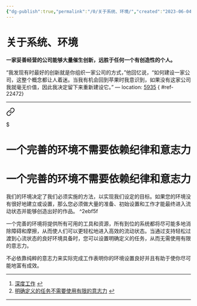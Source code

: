 ```yaml
---
{"dg-publish":true,"permalink":"/0/关于系统、环境/","created":"2023-06-04T11:17:45.514+08:00","updated":"2023-06-07T13:37:26.833+08:00"}
---
```


# 关于系统、环境


**一家妥善经营的公司能够大量催生创新，远胜于任何一个有创造性的个人。**

“我发现有时最好的创新就是你组织一家公司的方式，”他回忆说，“如何建设一家公司，这整个概念都让人着迷。当我有机会回到苹果时我意识到，如果没有这家公司我就毫无价值，因此我决定留下来重新建设它。” — location: [5935]()
{ #ref-22472}


---


<div class="transclusion internal-embed is-loaded"><a class="markdown-embed-link" href="/1/2/3/adhd//#" aria-label="Open link"><svg xmlns="http://www.w3.org/2000/svg" width="24" height="24" viewBox="0 0 24 24" fill="none" stroke="currentColor" stroke-width="2" stroke-linecap="round" stroke-linejoin="round" class="svg-icon lucide-link"><path d="M10 13a5 5 0 0 0 7.54.54l3-3a5 5 0 0 0-7.07-7.07l-1.72 1.71"></path><path d="M14 11a5 5 0 0 0-7.54-.54l-3 3a5 5 0 0 0 7.07 7.07l1.71-1.71"></path></svg></a><div class="markdown-embed">

$<div class="markdown-embed-title">

# 一个完善的环境不需要依赖纪律和意志力

</div>


# 一个完善的环境不需要依赖纪律和意志力


我们的环境决定了我们必须实施的方法，以实现我们设定的目标。如果您的环境没有很好地建立或设置，那么您必须做大量的准备、初始设置和工作才能最终进入流动状态并能够创造出好的作品。 ^2ebf5f

一个完善的环境将提供所有可用的工具和资源，所有到位的系统都将尽可能多地消除障碍和摩擦，从而使人们可以更轻松地进入高效的流动状态。当通过支持轻松过渡到心流状态的良好环境具备时，您可以设置明确定义的任务，从而无需使用有限的意志力。

不必依靠纯粹的意志力来实际完成工作表明你的环境设置良好并且有助于使你尽可能地富有成效。

___

1.  [深度工作](https://publish.obsidian.md/bryan-jenks/Z/Deep+Work) [↩︎](https://publish.obsidian.md/#fnref-1-58f82c92d26638bb)
2.  [明确定义的任务不需要使用有限的意志力](https://publish.obsidian.md/bryan-jenks/Z/Well+defined+tasks+negate+the+need+for+the+use+of+the+limited+supply+of+will+power) [↩︎](https://publish.obsidian.md/#fnref-2-58f82c92d26638bb)



</div></div>


---


